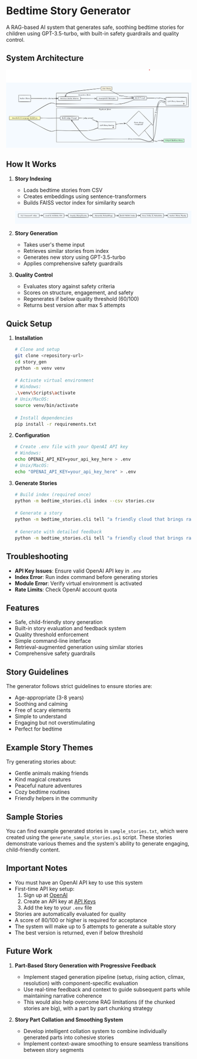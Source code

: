 ﻿# Bedtime Story Generator

A RAG-based AI system that generates safe, soothing bedtime stories for children using GPT-3.5-turbo, with built-in safety guardrails and quality control.

## System Architecture

![Block Diagram](block_diagram.png)

## How It Works

1. **Story Indexing**
   - Loads bedtime stories from CSV
   - Creates embeddings using sentence-transformers
   - Builds FAISS vector index for similarity search

   ![Vector Store Building](vector_build.png)

2. **Story Generation**
   - Takes user's theme input
   - Retrieves similar stories from index
   - Generates new story using GPT-3.5-turbo
   - Applies comprehensive safety guardrails

3. **Quality Control**
   - Evaluates story against safety criteria
   - Scores on structure, engagement, and safety
   - Regenerates if below quality threshold (60/100)
   - Returns best version after max 5 attempts

## Quick Setup

1. **Installation**
   ```bash
   # Clone and setup
   git clone <repository-url>
   cd story_gen
   python -m venv venv

   # Activate virtual environment
   # Windows:
   .\venv\Scripts\activate
   # Unix/MacOS:
   source venv/bin/activate

   # Install dependencies
   pip install -r requirements.txt
   ```

2. **Configuration**
   ```bash
   # Create .env file with your OpenAI API key
   # Windows:
   echo OPENAI_API_KEY=your_api_key_here > .env
   # Unix/MacOS:
   echo "OPENAI_API_KEY=your_api_key_here" > .env
   ```

3. **Generate Stories**
   ```bash
   # Build index (required once)
   python -m bedtime_stories.cli index --csv stories.csv

   # Generate a story
   python -m bedtime_stories.cli tell "a friendly cloud that brings rainbow rain"

   # Generate with detailed feedback
   python -m bedtime_stories.cli tell "a friendly cloud that brings rainbow rain" --verbose
   ```

## Troubleshooting

- **API Key Issues**: Ensure valid OpenAI API key in `.env`
- **Index Error**: Run index command before generating stories
- **Module Error**: Verify virtual environment is activated
- **Rate Limits**: Check OpenAI account quota

## Features

- Safe, child-friendly story generation
- Built-in story evaluation and feedback system
- Quality threshold enforcement
- Simple command-line interface
- Retrieval-augmented generation using similar stories
- Comprehensive safety guardrails

## Story Guidelines

The generator follows strict guidelines to ensure stories are:
- Age-appropriate (3-8 years)
- Soothing and calming
- Free of scary elements
- Simple to understand
- Engaging but not overstimulating
- Perfect for bedtime

## Example Story Themes

Try generating stories about:
- Gentle animals making friends
- Kind magical creatures
- Peaceful nature adventures
- Cozy bedtime routines
- Friendly helpers in the community

## Sample Stories

You can find example generated stories in `sample_stories.txt`, which were created using the `generate_sample_stories.ps1` script. These stories demonstrate various themes and the system's ability to generate engaging, child-friendly content.

## Important Notes

- You must have an OpenAI API key to use this system
- First-time API key setup:
  1. Sign up at [OpenAI](https://platform.openai.com/signup)
  2. Create an API key at [API Keys](https://platform.openai.com/api-keys)
  3. Add the key to your `.env` file
- Stories are automatically evaluated for quality
- A score of 80/100 or higher is required for acceptance
- The system will make up to 5 attempts to generate a suitable story
- The best version is returned, even if below threshold

## Future Work

1. **Part-Based Story Generation with Progressive Feedback**
   - Implement staged generation pipeline (setup, rising action, climax, resolution) with component-specific evaluation
   - Use real-time feedback and context to guide subsequent parts while maintaining narrative coherence
   - This would also help overcome RAG limitations (if the chunked stories are big), with a part by part chunking strategy

2. **Story Part Collation and Smoothing System**
   - Develop intelligent collation system to combine individually generated parts into cohesive stories
   - Implement context-aware smoothing to ensure seamless transitions between story segments

